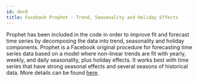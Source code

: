 ```yaml
---
id: doc6
title: Facebook Prophet - Trend, Seasonality and Holiday Effects
---
```

Prophet has been included in the code in order to improve fit and forecast time series by decomposing the data into trend, seasonality and holiday components. 
Prophet is a Facebook original procedure for forecasting time series data based on a model where non-linear trends are fit with yearly, weekly, and daily seasonality, plus holiday effects. It works best with time series that have strong seasonal effects and several seasons of historical data. More details can be found [here](https://facebook.github.io/prophet/docs/).